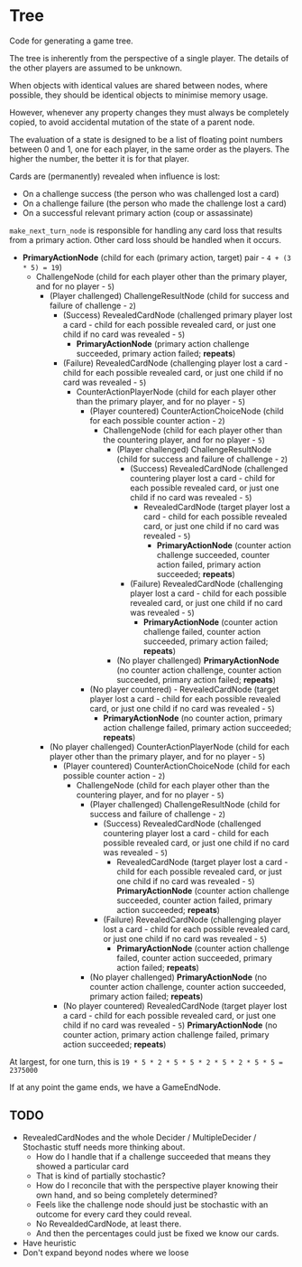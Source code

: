 # Tree

Code for generating a game tree.

The tree is inherently from the perspective of a single player. The details of the other players are assumed to be unknown.

When objects with identical values are shared between nodes, where possible, they should be identical objects to minimise memory usage.

However, whenever any property changes they must always be completely copied, to avoid accidental mutation of the state of a parent node.

The evaluation of a state is designed to be a list of floating point numbers between 0 and 1, one for each player, in the same order as the players. The higher the number, the better it is for that player.

Cards are (permanently) revealed when influence is lost:
- On a challenge success (the person who was challenged lost a card)
- On a challenge failure (the person who made the challenge lost a card)
- On a successful relevant primary action (coup or assassinate)

`make_next_turn_node` is responsible for handling any card loss that results from a primary action. Other card loss should be handled when it occurs.

- **PrimaryActionNode** (child for each (primary action, target) pair - `4 + (3 * 5) = 19`)
  - ChallengeNode (child for each player other than the primary player, and for no player - `5`)
    - (Player challenged) ChallengeResultNode (child for success and failure of challenge - `2`)
      - (Success) RevealedCardNode (challenged primary player lost a card - child for each possible revealed card, or just one child if no card was revealed - `5`)
        - **PrimaryActionNode** (primary action challenge succeeded, primary action failed; **repeats**)
      - (Failure) RevealedCardNode (challenging player lost a card - child for each possible revealed card, or just one child if no card was revealed - `5`)
        - CounterActionPlayerNode (child for each player other than the primary player, and for no player - `5`)
          - (Player countered) CounterActionChoiceNode (child for each possible counter action - `2`)
            - ChallengeNode (child for each player other than the countering player, and for no player - `5`)
              - (Player challenged) ChallengeResultNode (child for success and failure of challenge - `2`)
                - (Success) RevealedCardNode (challenged countering player lost a card - child for each possible revealed card, or just one child if no card was revealed - `5`)
                  - RevealedCardNode (target player lost a card - child for each possible revealed card, or just one child if no card was revealed - `5`)
                    - **PrimaryActionNode** (counter action challenge succeeded, counter action failed, primary action succeeded; **repeats**)
                - (Failure) RevealedCardNode (challenging player lost a card - child for each possible revealed card, or just one child if no card was revealed - `5`)
                  - **PrimaryActionNode** (counter action challenge failed, counter action succeeded, primary action failed; **repeats**)
              - (No player challenged) **PrimaryActionNode** (no counter action challenge, counter action succeeded, primary action failed; **repeats**)
          - (No player countered) - RevealedCardNode (target player lost a card - child for each possible revealed card, or just one child if no card was revealed - `5`)
            - **PrimaryActionNode** (no counter action, primary action challenge failed, primary action succeeded; **repeats**)
    - (No player challenged) CounterActionPlayerNode (child for each player other than the primary player, and for no player - `5`)
      - (Player countered) CounterActionChoiceNode (child for each possible counter action - `2`)
        - ChallengeNode (child for each player other than the countering player, and for no player - `5`)
          - (Player challenged) ChallengeResultNode (child for success and failure of challenge - `2`)
            - (Success) RevealedCardNode (challenged countering player lost a card - child for each possible revealed card, or just one child if no card was revealed - `5`)
              - RevealedCardNode (target player lost a card - child for each possible revealed card, or just one child if no card was revealed - `5`)
                **PrimaryActionNode** (counter action challenge succeeded, counter action failed, primary action succeeded; **repeats**)
            - (Failure) RevealedCardNode (challenging player lost a card - child for each possible revealed card, or just one child if no card was revealed - `5`)
              - **PrimaryActionNode** (counter action challenge failed, counter action succeeded, primary action failed; **repeats**)
          - (No player challenged) **PrimaryActionNode** (no counter action challenge, counter action succeeded, primary action failed; **repeats**)
      - (No player countered) RevealedCardNode (target player lost a card - child for each possible revealed card, or just one child if no card was revealed - `5`)
        **PrimaryActionNode** (no counter action, primary action challenge failed, primary action succeeded; **repeats**)

At largest, for one turn, this is `19 * 5 * 2 * 5 * 5 * 2 * 5 * 2 * 5 * 5 = 2375000`

If at any point the game ends, we have a GameEndNode.

## TODO

- RevealedCardNodes and the whole Decider / MultipleDecider / Stochastic stuff needs more thinking about.
  - How do I handle that if a challenge succeeded that means they showed a particular card
  - That is kind of partially stochastic?
  - How do I reconcile that with the perspective player knowing their own hand, and so being completely determined?
  - Feels like the challenge node should just be stochastic with an outcome for every card they could reveal.
  - No RevealdedCardNode, at least there.
  - And then the percentages could just be fixed we know our cards.
- Have heuristic
- Don't expand beyond nodes where we loose
